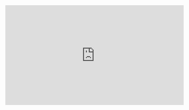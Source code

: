 ﻿

<iframe width="560" height="315" src="https://www.youtube.com/embed/SeOM5oiKbDg" frameborder="0" allowfullscreen></iframe>